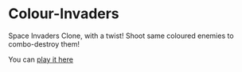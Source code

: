 # Colour-Invaders

Space Invaders Clone, with a twist! Shoot same coloured enemies to combo-destroy them!

You can [play it here](https://djmaidana.itch.io/color-invaders)
